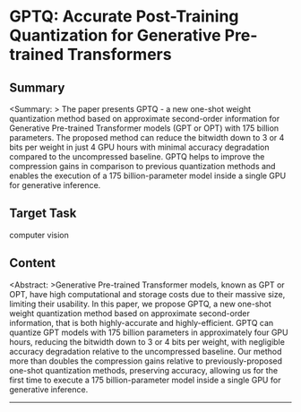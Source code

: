 # GPTQ: Accurate Post-Training Quantization for Generative Pre-trained Transformers

## Summary

<Summary: > The paper presents GPTQ - a new one-shot weight quantization method based on approximate second-order information for Generative Pre-trained Transformer models (GPT or OPT) with 175 billion parameters. The proposed method can reduce the bitwidth down to 3 or 4 bits per weight in just 4 GPU hours with minimal accuracy degradation compared to the uncompressed baseline. GPTQ helps to improve the compression gains in comparison to previous quantization methods and enables the execution of a 175 billion-parameter model inside a single GPU for generative inference.


## Target Task

computer vision

## Content

<Abstract: >Generative Pre-trained Transformer models, known as GPT or OPT, have high computational and storage costs due to their massive size, limiting their usability. In this paper, we propose GPTQ, a new one-shot weight quantization method based on approximate second-order information, that is both highly-accurate and highly-efficient. GPTQ can quantize GPT models with 175 billion parameters in approximately four GPU hours, reducing the bitwidth down to 3 or 4 bits per weight, with negligible accuracy degradation relative to the uncompressed baseline. Our method more than doubles the compression gains relative to previously-proposed one-shot quantization methods, preserving accuracy, allowing us for the first time to execute a 175 billion-parameter model inside a single GPU for generative inference.



---

